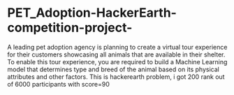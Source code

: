 # PET_Adoption-HackerEarth-competition-project-
A leading pet adoption agency is planning to create a virtual tour experience for their customers showcasing all animals that are available in their shelter. To enable this tour experience, you are required to build a Machine Learning model that determines type and breed of the animal based on its physical attributes and other factors.
This is hackerearth problem, i got 200 rank out of 6000 participants with score=90
